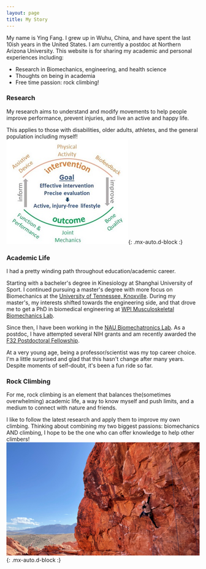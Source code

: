 ```yaml
---
layout: page
title: My Story
---
```


My name is Ying Fang. I grew up in Wuhu, China, and have spent the last 10ish years in the United States. I am currently a postdoc at Northern Arizona University. This website is for sharing my academic and personal experiences including:

- Research in Biomechanics, engineering, and health science
- Thoughts on being in academia
- Free time passion: rock climbing!


### Research

My research aims to understand and modify movements to help people improve performance, prevent injuries, and live an active and happy life.

This applies to those with disabilities, older adults, athletes, and the general population including myself!
![Crepe](/assets/img/outline.jpg){: .mx-auto.d-block :}



### Academic Life

I had a pretty winding path throughout education/academic career.

Starting with a bacheler's degree in Kinesiology at Shanghai University of Sport. I continued pursuing a master's degree with more focus on Biomechanics at the [University of Tennessee, Knoxville](https://krss.utk.edu/centers-labs/biomechanics-laboratory/). During my master's, my interests shifted towards the engineering side, and that drove me to get a PhD in biomedical engineering at [WPI Musculoskeletal Biomechanics Lab](https://wp.wpi.edu/MBL/).

Since then, I have been working in the [NAU Biomechatronics Lab](https://biomech.nau.edu/). As a postdoc, I have attempted several NIH grants and am recently awarded the [F32 Postdoctoral Fellowship](https://researchtraining.nih.gov/programs/fellowships/F32).

At a very young age, being a professor/scientist was my top career choice. I'm a little surprised and glad that this hasn't change after many years. Despite moments of self-doubt, it's been a fun ride so far.



### Rock Climbing
For me, rock climbing is an element that balances the(sometimes overwhelming) academic life, a way to know myself and push limits, and a medium to connect with nature and friends.

I like to follow the latest research and apply them to improve my own climbing. Thinking about combining my two biggest passions: biomechanics AND climbing, I hope to be the one who can offer knowledge to help other climbers!
![Crepe](/assets/img/Climbing.jpeg){: .mx-auto.d-block :}